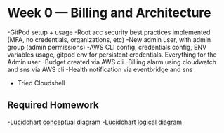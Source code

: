 # Week 0 — Billing and Architecture

-GitPod setup + usage
-Root acc security best practices implemented (MFA, no credentials, organizations, etc)
-New admin user, with admin group (admin permissions)
-AWS CLI config, credentials config, ENV variables usage, gitpod env for persistent credentials. Everything for the Admin user
-Budget created via AWS cli
-Billing alarm using cloudwatch and sns via AWS cli
-Health notification via eventbridge and sns
- Tried Cloudshell

## Required Homework

-[Lucidchart conceptual diagram](https://lucid.app/lucidchart/5a92aad5-d813-46c8-a31e-1f465cfada69/edit?invitationId=inv_f84e5635-92b2-45b1-aa4f-7c2ff8d737af)
-[Lucidchart logical diagram](https://lucid.app/lucidchart/5d64d136-51dc-4093-b1d2-18fa12e423e1/edit?invitationId=inv_adc74be0-108e-4575-981b-70eef6ae07a5)


